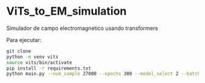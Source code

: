 # ViTs_to_EM_simulation
Simulador de campo electromagnetico usando transformers

Para ejecutar:
```bash
git clone 
python -m venv vits
source vits/bin/activate
pip install -r requirements.txt
python main.py --num_sample 27000 --epochs 300 --model_select 2 --batch_size 32 --lr 0.001 --dropout_rate 0.3
```
